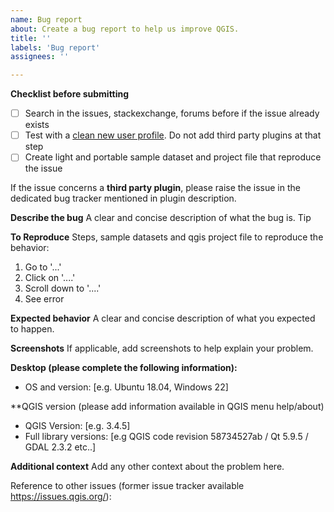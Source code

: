 ```yaml
---
name: Bug report
about: Create a bug report to help us improve QGIS.
title: ''
labels: 'Bug report'
assignees: ''

---
```


**Checklist before submitting**


- [ ] Search in the issues, stackexchange, forums before if the issue already exists
- [ ] Test with a [clean new user profile](https://docs.qgis.org/testing/en/docs/user_manual/introduction/qgis_configuration.html?highlight=profile#working-with-user-profiles). Do not add third party plugins at that step
- [ ] Create light and portable sample dataset and project file that reproduce the issue

If the issue concerns a **third party plugin**, please raise the issue in the dedicated bug tracker mentioned in plugin description.

**Describe the bug**
A clear and concise description of what the bug is. Tip

**To Reproduce**
Steps, sample datasets and qgis project file to reproduce the behavior:
1. Go to '...'
2. Click on '....'
3. Scroll down to '....'
4. See error

**Expected behavior**
A clear and concise description of what you expected to happen.

**Screenshots**
If applicable, add screenshots to help explain your problem.

**Desktop (please complete the following information):**
 - OS and version: [e.g. Ubuntu 18.04, Windows 22]

**QGIS version (please add information available in QGIS menu help/about)

  - QGIS Version: [e.g. 3.4.5]
  - Full library versions: [e.g QGIS code revision 58734527ab / Qt 5.9.5 / GDAL 2.3.2   etc..]

**Additional context**
Add any other context about the problem here.

Reference to other issues (former issue tracker available https://issues.qgis.org/):

